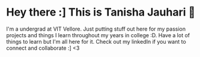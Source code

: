 # Hey there :] This is Tanisha Jauhari 🥰
I'm a undergrad at VIT Vellore. Just putting stuff out here for my passion projects and things I learn throughout my years in college :D. Have a lot of things to learn but I'm all here for it. Check out my linkedIn if you want to connect and collaborate :] <3
